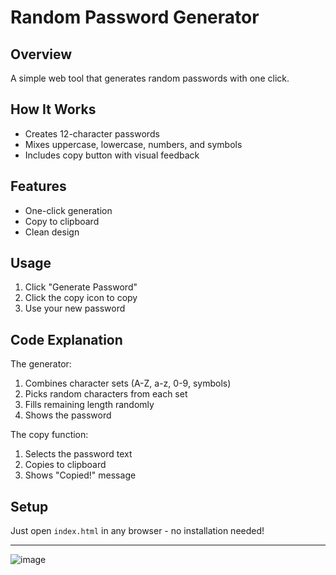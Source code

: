 # Random Password Generator

## Overview
A simple web tool that generates random passwords with one click.

## How It Works
- Creates 12-character passwords
- Mixes uppercase, lowercase, numbers, and symbols
- Includes copy button with visual feedback

## Features
- One-click generation
- Copy to clipboard
- Clean design

## Usage
1. Click "Generate Password"
2. Click the copy icon to copy
3. Use your new password

## Code Explanation
The generator:
1. Combines character sets (A-Z, a-z, 0-9, symbols)
2. Picks random characters from each set
3. Fills remaining length randomly
4. Shows the password

The copy function:
1. Selects the password text
2. Copies to clipboard
3. Shows "Copied!" message

## Setup
Just open `index.html` in any browser - no installation needed!

---


![image](https://github.com/user-attachments/assets/12ece77c-63a3-46a5-86ff-e876e340a7b9)
